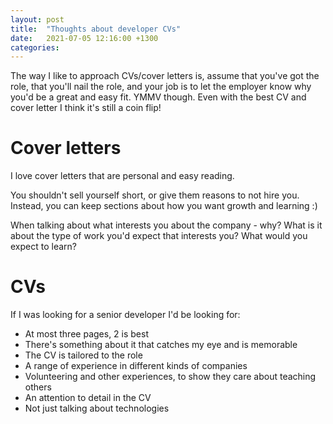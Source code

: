 ```yaml
---
layout: post
title:  "Thoughts about developer CVs"
date:   2021-07-05 12:16:00 +1300
categories: 
---
```


The way I like to approach CVs/cover letters is, assume that you've got the role, 
that you'll nail the role, and your job is to let the employer know why you'd be a great and easy fit. 
YMMV though. Even with the best CV and cover letter I think it's still a coin flip!

# Cover letters

I love cover letters that are personal and easy reading.

You shouldn't sell yourself short, or give them reasons to not hire you. 
Instead, you can keep sections about how you want growth and learning :)

When talking about what interests you about the company - why? What is it about the type
of work you'd expect that interests you? What would you expect to learn?

# CVs

If I was looking for a senior developer I'd be looking for:

- At most three pages, 2 is best
- There's something about it that catches my eye and is memorable
- The CV is tailored to the role
- A range of experience in different kinds of companies
- Volunteering and other experiences, to show they care about teaching others
- An attention to detail in the CV
- Not just talking about technologies
